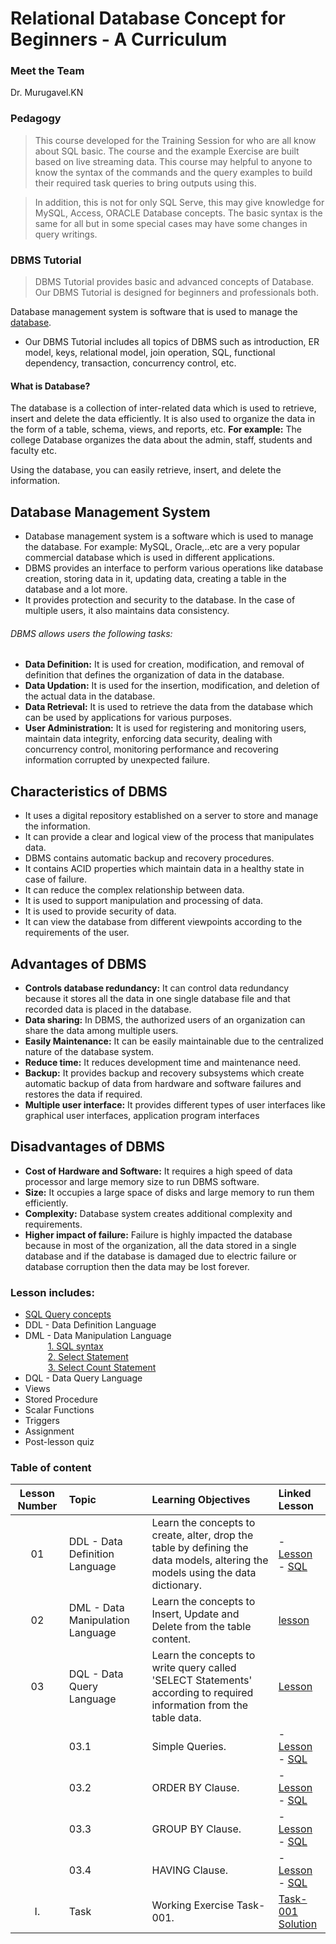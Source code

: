 # Relational Database Concept for Beginners - A Curriculum


### Meet the Team

Dr. Murugavel.KN


### Pedagogy

>This course developed for the Training Session for who are all know about SQL basic. The course and the example Exercise are built based on live streaming data. This course may helpful to anyone to know the syntax of the commands and the query examples to build their required task queries to bring outputs using this.

>In addition, this is not for only SQL Serve, this may give knowledge for MySQL, Access, ORACLE Database concepts. The basic syntax is the same for all but in some special cases may have some changes in query writings.



### DBMS Tutorial
>DBMS Tutorial provides basic and advanced concepts of Database. Our DBMS Tutorial is designed for beginners and professionals both.

Database management system is software that is used to manage the [database](DataBase-Concept/What-is-Database/README.md).

- Our DBMS Tutorial includes all topics of DBMS such as introduction, ER model, keys, relational model, join operation, SQL, functional dependency, transaction, concurrency control, etc.

#### What is Database?
The database is a collection of inter-related data which is used to retrieve, insert and delete the data efficiently. It is also used to organize the data in the form of a table, schema, views, and reports, etc.
**For example:** The college Database organizes the data about the admin, staff, students and faculty etc.

Using the database, you can easily retrieve, insert, and delete the information.

## Database Management System
- Database management system is a software which is used to manage the database. For example: MySQL, Oracle,..etc are a very popular commercial database which is used in different applications.
- DBMS provides an interface to perform various operations like database creation, storing data in it, updating data, creating a table in the database and a lot more.
- It provides protection and security to the database. In the case of multiple users, it also maintains data consistency.

###### DBMS allows users the following tasks:

- **Data Definition:** It is used for creation, modification, and removal of definition that defines the organization of data in the database.
- **Data Updation:** It is used for the insertion, modification, and deletion of the actual data in the database.
- **Data Retrieval:** It is used to retrieve the data from the database which can be used by applications for various purposes.
- **User Administration:** It is used for registering and monitoring users, maintain data integrity, enforcing data security, dealing with concurrency control, monitoring performance and recovering information corrupted by unexpected failure.

## Characteristics of DBMS
- It uses a digital repository established on a server to store and manage the information.
- It can provide a clear and logical view of the process that manipulates data.
- DBMS contains automatic backup and recovery procedures.
- It contains ACID properties which maintain data in a healthy state in case of failure.
- It can reduce the complex relationship between data.
- It is used to support manipulation and processing of data.
- It is used to provide security of data.
- It can view the database from different viewpoints according to the requirements of the user.

## Advantages of DBMS
- **Controls database redundancy:** It can control data redundancy because it stores all the data in one single database file and that recorded data is placed in the database.
- **Data sharing:** In DBMS, the authorized users of an organization can share the data among multiple users.
- **Easily Maintenance:** It can be easily maintainable due to the centralized nature of the database system.
- **Reduce time:** It reduces development time and maintenance need.
- **Backup:** It provides backup and recovery subsystems which create automatic backup of data from hardware and software failures and restores the data if required.
- **Multiple user interface:** It provides different types of user interfaces like graphical user interfaces, application program interfaces
## Disadvantages of DBMS
- **Cost of Hardware and Software:** It requires a high speed of data processor and large memory size to run DBMS software.
- **Size:** It occupies a large space of disks and large memory to run them efficiently.
- **Complexity:** Database system creates additional complexity and requirements.
- **Higher impact of failure:** Failure is highly impacted the database because in most of the organization, all the data stored in a single database and if the database is damaged due to electric failure or database corruption then the data may be lost forever.





### Lesson includes:

- [SQL Query concepts](DataBase-Concept/SQL-Tutorial/README.md)   
- DDL - Data Definition Language
- DML - Data Manipulation Language <br/>
  &emsp; &emsp;  [1. SQL syntax](DataBase-Concept/SQL-Syntax/README.md) <br/>
  &emsp; &emsp;  [2. Select Statement](DataBase-Concept/SQL-Syntax/Select-Statement/README.md) <br/>
  &emsp; &emsp;  [3. Select Count Statement](DataBase-Concept/SQL-Syntax/SQL-Select-Count/README.md) <br/>
- DQL - Data Query Language
- Views
- Stored Procedure
- Scalar Functions
- Triggers
- Assignment
- Post-lesson quiz

### Table of content

| Lesson Number | Topic | Learning Objectives | Linked Lesson |
| :-----: | :------- |  :-------------------- | :---- |
| 01 | DDL - Data Definition Language | Learn the concepts to create, alter, drop the table by defining the data models, altering the models using the data dictionary. | - [Lesson](1-DDL-Language/README.md) <br /> - [SQL](1-DDL-Language/DDL-Query.sql)|
| 02 | DML - Data Manipulation Language | Learn the concepts to Insert, Update and Delete from the table content. | [lesson](2-DML-Language/README.md) |
| 03 | DQL - Data Query Language | Learn the concepts to write query called 'SELECT Statements' according to required information from the table data. | [Lesson](3-DQL-Language/README.md) |
|    | 03.1 | Simple Queries. | - [Lesson](3-DQL-Language/03-1-Simple-Query/README.md)<br /> - [SQL](3-DQL-Language/03-1-Simple-Query/simple-query.sql) |
|    | 03.2 | ORDER BY Clause. | - [Lesson](3-DQL-Language/03-2-Order-By/README.md) <br /> - [SQL](3-DQL-Language/03-2-Order-By/Order-By.sql) |
|    | 03.3 | GROUP BY Clause. | - [Lesson](3-DQL-Language/03-3-GROUP-BY/README.md) <br /> - [SQL](3-DQL-Language/03-3-Group-By/Group-By.sql) |
|    | 03.4 | HAVING Clause. | - [Lesson](3-DQL-Language/03-4-Having-Clause/README.md) <br /> - [SQL](3-DQL-Language/03-4-Having-Clause/Having-Clause.sql) |
| I. | Task | Working Exercise Task-001. | [Task-001](Task/Task001.txt) <br /> [Solution](Task/Solutions/Task001-Solution.sql) |
